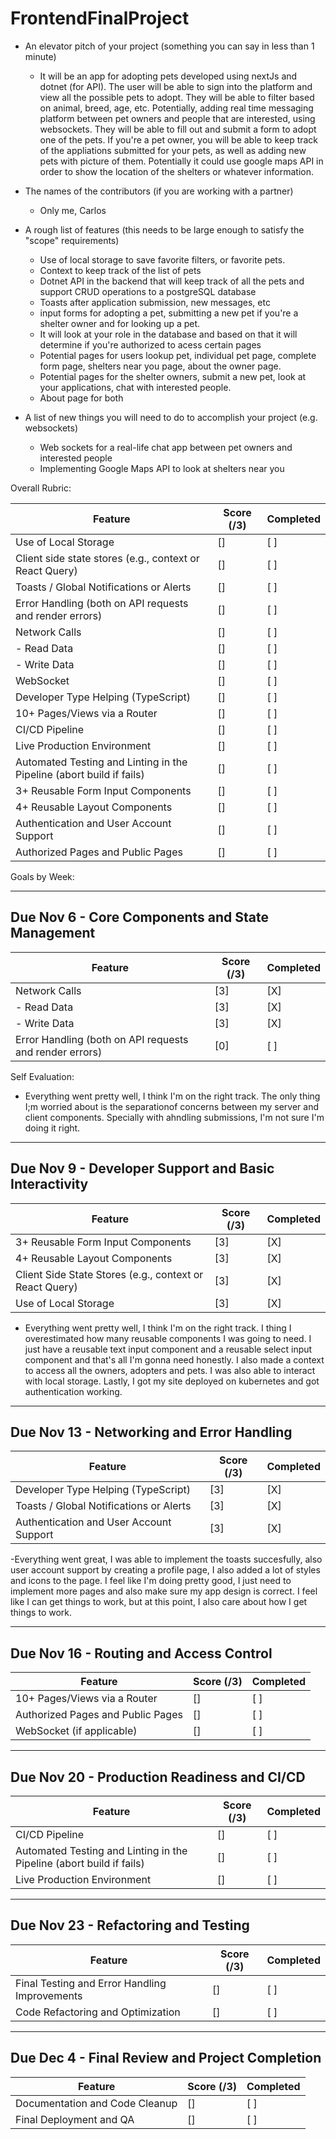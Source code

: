 # FrontendFinalProject

- An elevator pitch of your project (something you can say in less than 1 minute)
  - It will be an app for adopting pets developed using nextJs and dotnet (for API). The user will be able to sign into the platform and view all the possible pets to adopt. They will be able to filter based on animal, breed, age, etc. Potentially, adding real time messaging platform between pet owners and people that are interested, using websockets. They will be able to fill out and submit a form to adopt one of the pets. If you're a pet owner, you will be able to keep track of the appliations submitted for your pets, as well as adding new pets with picture of them. Potentially it could use google maps API in order to show the location of the shelters or whatever information.
  
- The names of the contributors (if you are working with a partner)
  - Only me, Carlos
  
- A rough list of features (this needs to be large enough to satisfy the "scope" requirements)
  - Use of local storage to save favorite filters, or favorite pets.
  - Context to keep track of the list of pets
  - Dotnet API in the backend that will keep track of all the pets and support CRUD operations to a postgreSQL database
  - Toasts after application submission, new messages, etc
  - input forms for adopting a pet, submitting a new pet if you're a shelter owner and for looking up a pet.
  - It will look at your role in the database and based on that it will determine if you're authorized to acess certain pages
  - Potential pages for users lookup pet, individual pet page, complete form page, shelters near you page, about the owner page.
  - Potential pages for the shelter owners, submit a new pet, look at your applications, chat with interested people.
  - About page for both
 
- A list of new things you will need to do to accomplish your project (e.g. websockets)
  - Web sockets for a real-life chat app between pet owners and interested people
  - Implementing Google Maps API to look at shelters near you

 Overall Rubric:

| Feature                                           | Score (/3) | Completed |
|---------------------------------------------------|------------|-----------|
| Use of Local Storage                              | []         | [ ]       |
| Client side state stores (e.g., context or React Query) | []  | [ ]       |
| Toasts / Global Notifications or Alerts           | []         | [ ]       |
| Error Handling (both on API requests and render errors) | [] | [ ]       |
| Network Calls                                     | []         | [ ]       |
| - Read Data                                       | []         | [ ]       |
| - Write Data                                      | []         | [ ]       |
| WebSocket                                         | []         | [ ]       |
| Developer Type Helping (TypeScript)               | []         | [ ]       |
| 10+ Pages/Views via a Router                      | []         | [ ]       |
| CI/CD Pipeline                                    | []         | [ ]       |
| Live Production Environment                       | []         | [ ]       |
| Automated Testing and Linting in the Pipeline (abort build if fails) | [] | [ ] |
| 3+ Reusable Form Input Components                 | []         | [ ]       |
| 4+ Reusable Layout Components                     | []         | [ ]       |
| Authentication and User Account Support           | []         | [ ]       |
| Authorized Pages and Public Pages                 | []         | [ ]       |

Goals by Week:

---

## Due Nov 6 - Core Components and State Management
| Feature                                           | Score (/3) | Completed |
|---------------------------------------------------|------------|-----------|
| Network Calls                                     | [3]         | [X]       |
| - Read Data                                       | [3]         | [X]       |
| - Write Data                                      | [3]         | [X]       |
| Error Handling (both on API requests and render errors) | [0] | [ ]       |

Self Evaluation:
- Everything went pretty well, I think I'm on the right track. The only thing I;m worried about is the separationof concerns between my server and client components. Specially with ahndling submissions, I'm not sure I'm doing it right.

---

## Due Nov 9 - Developer Support and Basic Interactivity
| Feature                                           | Score (/3) | Completed |
|---------------------------------------------------|------------|-----------|
| 3+ Reusable Form Input Components                 | [3]         | [X]       |
| 4+ Reusable Layout Components                     | [3]         | [X]       |
| Client Side State Stores (e.g., context or React Query) | [3]  | [X]       |
| Use of Local Storage                              | [3]         | [X]       |

- Everything went pretty well, I think I'm on the right track. I thing I overestimated how many reusable components I was going to need. I just have a reusable text input component and a reusable select input component and that's all I'm gonna need honestly. I also made a context to access all the owners, adopters and pets. I was also able to interact with local storage. Lastly, I got my site deployed on kubernetes and got authentication working.


---

## Due Nov 13 - Networking and Error Handling
| Feature                                           | Score (/3) | Completed |
|---------------------------------------------------|------------|-----------|
| Developer Type Helping (TypeScript)               | [3]         | [X]       |
| Toasts / Global Notifications or Alerts           | [3]         | [X]       |
| Authentication and User Account Support           | [3]         | [X]       |

-Everything went great, I was able to implement the toasts succesfully, also user account support by creating a profile page, I also added a lot of styles and icons to the page. I feel like I'm doing pretty good, I just need to implement more pages and also make sure my app design is correct. I feel like I can get things to work, but at this point, I also care about how I get things to work.

---

## Due Nov 16 - Routing and Access Control
| Feature                                           | Score (/3) | Completed |
|---------------------------------------------------|------------|-----------|
| 10+ Pages/Views via a Router                      | []         | [ ]       |
| Authorized Pages and Public Pages                 | []         | [ ]       |
| WebSocket (if applicable)                         | []         | [ ]       |

---

## Due Nov 20 - Production Readiness and CI/CD
| Feature                                           | Score (/3) | Completed |
|---------------------------------------------------|------------|-----------|
| CI/CD Pipeline                                    | []         | [ ]       |
| Automated Testing and Linting in the Pipeline (abort build if fails) | [] | [ ] |
| Live Production Environment                       | []         | [ ]       |

---

## Due Nov 23 - Refactoring and Testing
| Feature                                           | Score (/3) | Completed |
|---------------------------------------------------|------------|-----------|
| Final Testing and Error Handling Improvements     | []         | [ ]       |
| Code Refactoring and Optimization                 | []         | [ ]       |

---

## Due Dec 4 - Final Review and Project Completion
| Feature                                           | Score (/3) | Completed |
|---------------------------------------------------|------------|-----------|
| Documentation and Code Cleanup                    | []         | [ ]       |
| Final Deployment and QA                           | []         | [ ]       |
